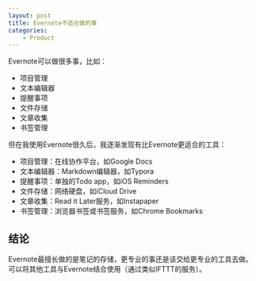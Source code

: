 ```yaml
---
layout: post
title: Evernote不适合做的事
categories:
    - Product
---
```


Evernote可以做很多事，比如：

- 项目管理
- 文本编辑器
- 提醒事项 
- 文件存储
- 文章收集
- 书签管理

但在我使用Evernote很久后，我逐渐发现有比Evernote更适合的工具： 

- 项目管理：在线协作平台，如Google Docs
- 文本编辑器：Markdown编辑器，如Typora
- 提醒事项：单独的Todo app，如iOS Reminders
- 文件存储：网络硬盘，如iCloud Drive
- 文章收集：Read it Later服务，如Instapaper
- 书签管理：浏览器书签或书签服务，如Chrome Bookmarks

## 结论

Evernote最擅长做的是笔记的存储，更专业的事还是该交给更专业的工具去做。可以将其他工具与Evernote结合使用（通过类似IFTTT的服务）。